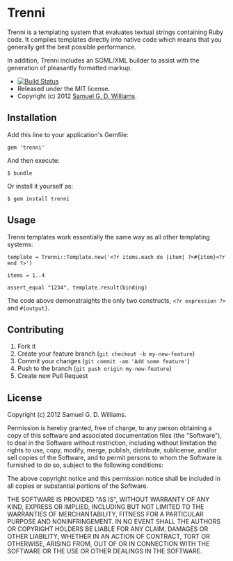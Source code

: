 # Trenni

Trenni is a templating system that evaluates textual strings containing Ruby
code. It compiles templates directly into native code which means that you
generally get the best possible performance.

In addition, Trenni includes an SGML/XML builder to assist with the generation
of pleasantly formatted markup.

* [![Build Status](https://secure.travis-ci.org/ioquatix/trenni.png)](http://travis-ci.org/ioquatix/trenni)
* Released under the MIT license.
* Copyright (c) 2012 [Samuel G. D. Williams](http://www.codeotaku.com/samuel-williams/).

## Installation

Add this line to your application's Gemfile:

    gem 'trenni'

And then execute:

    $ bundle

Or install it yourself as:

    $ gem install trenni

## Usage

Trenni templates work essentially the same way as all other templating systems:

	template = Trenni::Template.new('<?r items.each do |item| ?>#{item}<?r end ?>')
	
	items = 1..4
	
	assert_equal "1234", template.result(binding)

The code above demonstraights the only two constructs, `<?r expression ?>` and `#{output}`.

## Contributing

1. Fork it
2. Create your feature branch (`git checkout -b my-new-feature`)
3. Commit your changes (`git commit -am 'Add some feature'`)
4. Push to the branch (`git push origin my-new-feature`)
5. Create new Pull Request

## License

Copyright (c) 2012 Samuel G. D. Williams.

Permission is hereby granted, free of charge, to any person obtaining
a copy of this software and associated documentation files (the
"Software"), to deal in the Software without restriction, including
without limitation the rights to use, copy, modify, merge, publish,
distribute, sublicense, and/or sell copies of the Software, and to
permit persons to whom the Software is furnished to do so, subject to
the following conditions:

The above copyright notice and this permission notice shall be
included in all copies or substantial portions of the Software.

THE SOFTWARE IS PROVIDED "AS IS", WITHOUT WARRANTY OF ANY KIND,
EXPRESS OR IMPLIED, INCLUDING BUT NOT LIMITED TO THE WARRANTIES OF
MERCHANTABILITY, FITNESS FOR A PARTICULAR PURPOSE AND
NONINFRINGEMENT. IN NO EVENT SHALL THE AUTHORS OR COPYRIGHT HOLDERS BE
LIABLE FOR ANY CLAIM, DAMAGES OR OTHER LIABILITY, WHETHER IN AN ACTION
OF CONTRACT, TORT OR OTHERWISE, ARISING FROM, OUT OF OR IN CONNECTION
WITH THE SOFTWARE OR THE USE OR OTHER DEALINGS IN THE SOFTWARE.